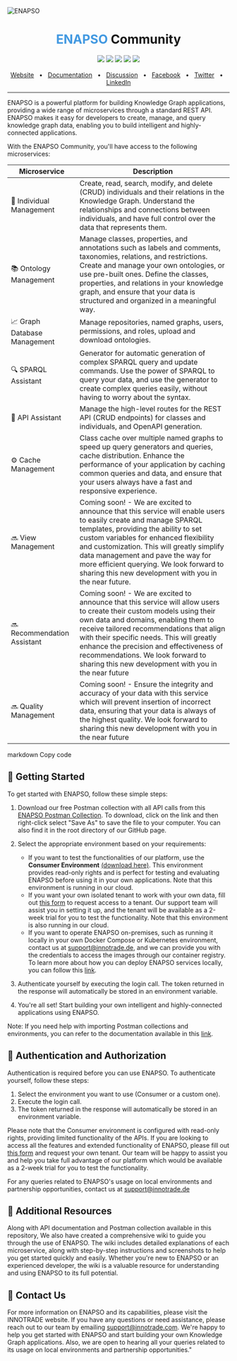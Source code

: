 ![ENAPSO](https://i.postimg.cc/RVRg2dGv/community-4.png)



<div align="center">
  <h1><span style="font-weight:bold; color: #4299E1;">ENAPSO</span> Community</h1>
  
   <a href="https://www.npmjs.com/package/@innotrade/enapso-graphdb-client"><img src="https://img.shields.io/badge/ENAPSO-Client-green" /></a>
   <a href="https://www.npmjs.com/package/@innotrade/enapso-graphdb-admin"><img src="https://img.shields.io/badge/ENAPSO-Admin-blue" /></a>
   <a href="https://www.npmjs.com/package/@innotrade/enapso-graphdb-cli"><img src="https://img.shields.io/badge/ENAPSO-CLI-yellow" /></a>
  <a href="https://github.com/innotrade/enapso-graphdb-client/blob/main/LICENSE"><img src="https://img.shields.io/badge/license-Apache%202-blue" /></a>
  <a href="https://github.com/innotrade/enapso-graphdb-client/blob/main/CODE_OF_CONDUCT.md"><img src="https://img.shields.io/badge/code-Conduct-orange" /></a>
  <br />
  <br />
  <a href="https://www.innotrade.com/">Website</a>
  <span>&nbsp;&nbsp;•&nbsp;&nbsp;</span>
  <a href="https://github.com/innotrade/enapso-graphdb-client/wiki">Documentation</a>
  <span>&nbsp;&nbsp;•&nbsp;&nbsp;</span>
  <a href="https://github.com/innotrade/enapso-graphdb-client/discussions">Discussion</a>
  <span>&nbsp;&nbsp;•&nbsp;&nbsp;</span>
  <a href="#">Facebook</a>
  <span>&nbsp;&nbsp;•&nbsp;&nbsp;</span>
  <a href="#">Twitter</a>
  <span>&nbsp;&nbsp;•&nbsp;&nbsp;</span>
  <a href="#">LinkedIn</a>
  <br />
  <hr />
</div>

ENAPSO is a powerful platform for building Knowledge Graph applications, providing a wide range of microservices through a standard REST API. ENAPSO makes it easy for developers to create, manage, and query knowledge graph data, enabling you to build intelligent and highly-connected applications.

With the ENAPSO Community, you'll have access to the following microservices:

| Microservice    | Description                                                                                                                                                                                                                                                                                                                                                                                   |
|-----------------|-----------------------------------------------------------------------------------------------------------------------------------------------------------------------------------------------------------------------------------------------------------------------------------------------------------------------------------------------------------------------------------|
| 👤 Individual Management | Create, read, search, modify, and delete (CRUD) individuals and their relations in the Knowledge Graph. Understand the relationships and connections between individuals, and have full control over the data that represents them.                                                                                                                                                                                                                                                                                        |
| 📚 Ontology Management  | Manage classes, properties, and annotations such as labels and comments, taxonomies, relations, and restrictions. Create and manage your own ontologies, or use pre-built ones. Define the classes, properties, and relations in your knowledge graph, and ensure that your data is structured and organized in a meaningful way.                                                                                                                                                                                                                                                                                |
| 📈 Graph Database Management | Manage repositories, named graphs, users, permissions, and roles, upload and download ontologies.                                                                                                                                                                                                                                                                                                              |
| 🔍 SPARQL Assistant    | Generator for automatic generation of complex SPARQL query and update commands. Use the power of SPARQL to query your data, and use the generator to create complex queries easily, without having to worry about the syntax.                                                                                                                                                                                                                                                                                                                                                    |
| 🔧 API Assistant       | Manage the high-level routes for the REST API (CRUD endpoints) for classes and individuals, and OpenAPI generation.                                                                                                                                                                                                                                                                                   |
| ⚙️ Cache Management    | Class cache over multiple named graphs to speed up query generators and queries, cache distribution. Enhance the performance of your application by caching common queries and data, and ensure that your users always have a fast and responsive experience.                                                                                                                                                                                                                                                                                                     |
| 🔜 View Management    | Coming soon! - We are excited to announce that this service will enable users to easily create and manage SPARQL templates, providing the ability to set custom variables for enhanced flexibility and customization. This will greatly simplify data management and pave the way for more efficient querying. We look forward to sharing this new development with you in the near future.                                                                                                                                                                                                                                                                                                      |
| 🔜 Recommendation Assistant    | Coming soon! - We are excited to announce that this service will allow users to create their custom models using their own data and domains, enabling them to receive tailored recommendations that align with their specific needs. This will greatly enhance the precision and effectiveness of recommendations. We look forward to sharing this new development with you in the near future                                                                                                                                                                                                                                                                                                         |
|🔜  Quality Management    | Coming soon! - Ensure the integrity and accuracy of your data with this service which will prevent insertion of incorrect data, ensuring that your data is always of the highest quality. We look forward to sharing this new development with you in the near future                                                                                                                                                                                                                                                                                                        |


markdown
Copy code
## 🚀 Getting Started

To get started with ENAPSO, follow these simple steps:

1. Download our free Postman collection with all API calls from this [ENAPSO Postman Collection](https://raw.githubusercontent.com/innotrade/enapso-community/main/ENAPSO.postman_collection.json). To download, click on the link and then right-click select "Save As" to save the file to your computer. You can also find it in the root directory of our GitHub page.

2. Select the appropriate environment based on your requirements:
    * If you want to test the functionalities of our platform, use the **Consumer Environment** [(download here)](https://raw.githubusercontent.com/innotrade/enapso-community/main/ENAPSO-Cloud%20(Consumer).postman_environment.json). This environment provides read-only rights and is perfect for testing and evaluating ENAPSO before using it in your own applications. Note that this environment is running in our cloud.
    * If you want your own isolated tenant to work with your own data, fill out [this form](https://www.innotrade.com/enapso-tenant-registration) to request access to a tenant. Our support team will assist you in setting it up, and the tenant will be available as a 2-week trial for you to test the functionality. Note that this environment is also running in our cloud.
    * If you want to operate ENAPSO on-premises, such as running it locally in your own Docker Compose or Kubernetes environment, contact us at support@innotrade.de, and we can provide you with the credentials to access the images through our container registry. To learn more about how you can deploy ENAPSO services locally, you can follow this [link](https://github.com/innotrade/enapso-community/wiki/ENAPSO-Platform-Services-on-On-Premises-Solutions-with-Kubernetes-and-Docker-Compose).

3. Authenticate yourself by executing the login call. The token returned in the response will automatically be stored in an environment variable.

4. You're all set! Start building your own intelligent and highly-connected applications using ENAPSO.

Note: If you need help with importing Postman collections and environments, you can refer to the documentation available in this [link](https://github.com/innotrade/enapso-community/wiki/Importing-Postman-Collections-&-Environments).

## 🔑 Authentication and Authorization

Authentication is required before you can use ENAPSO. To authenticate yourself, follow these steps:

1. Select the environment you want to use (Consumer or a custom one).
2. Execute the login call.
3. The token returned in the response will automatically be stored in an environment variable.

Please note that the Consumer environment is configured with read-only rights, providing limited functionality of the APIs. If you are looking to access all the features and extended functionality of ENAPSO, please fill out [this form](https://www.innotrade.com/enapso-tenant-registration) and request your own tenant. Our team will be happy to assist you and help you take full advantage of our platform which would be available as a 2-week trial for you to test the functionality.

For any queries related to ENAPSO's usage on local environments and partnership opportunities, contact us at support@innotrade.de

## 📙 Additional Resources
Along with API documentation and Postman collection available in this repository, We also have created a comprehensive wiki to guide you through the use of ENAPSO. The wiki includes detailed explanations of each microservice, along with step-by-step instructions and screenshots to help you get started quickly and easily. Whether you're new to ENAPSO or an experienced developer, the wiki is a valuable resource for understanding and using ENAPSO to its full potential.

## 📧 Contact Us
For more information on ENAPSO and its capabilities, please visit the INNOTRADE website. If you have any questions or need assistance, please reach out to our team by emailing support@innotrade.com. We're happy to help you get started with ENAPSO and start building your own Knowledge Graph applications. Also, we are open to hearing all your queries related to its usage on local environments and partnership opportunities."

